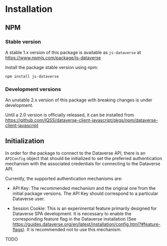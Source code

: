 # Installation

## NPM

### Stable version

A stable 1.x version of this package is available as `js-dataverse` at https://www.npmjs.com/package/js-dataverse

Install the package stable version using npm:

```bash
npm install js-dataverse
```

### Development versions

An unstable 2.x version of this package with breaking changes is under development.

Until a 2.0 version is officially released, it can be installed from https://github.com/IQSS/dataverse-client-javascript/pkgs/npm/dataverse-client-javascript

## Initialization

In order for the package to connect to the Dataverse API, there is an `APIConfig` object that should be initialized to set the preferred authentication mechanism with the associated credentials for connecting to the Dataverse API.

Currently, the supported authentication mechanisms are:

- API Key: The recommended mechanism and the original one from the initial package versions. The API Key should correspond to a particular Dataverse user.

- Session Cookie: This is an experimental feature primarily designed for Dataverse SPA development. It is necessary to enable the corresponding feature flag in the Dataverse installation (See https://guides.dataverse.org/en/latest/installation/config.html?#feature-flags). It is recommended not to use this mechanism.

TODO